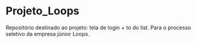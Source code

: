 # Projeto_Loops
Repositório destinado ao projeto: tela de login + to do list. Para o processo seletivo da empresa júnior Loops.

